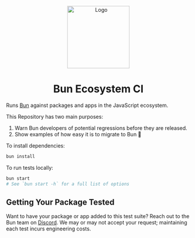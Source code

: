 <p align="center">
  <a href="https://bun.sh"><img src="https://github.com/user-attachments/assets/50282090-adfd-4ddb-9e27-c30753c6b161" alt="Logo" height=170></a>
</p>
<h1 align="center">Bun Ecosystem CI</h1>

Runs [Bun](https://bun.sh) against packages and apps in the JavaScript ecosystem.

This Repository has two main purposes:

1. Warn Bun developers of potential regressions before they are released.
2. Show examples of how easy it is to migrate to Bun 🐰

To install dependencies:

```bash
bun install
```

To run tests locally:

```bash
bun start
# See `bun start -h` for a full list of options
```

## Getting Your Package Tested
Want to have your package or app added to this test suite? Reach out to the Bun
team on [Discord](https://bun.sh/discord). We may or may not accept your
request; maintaining each test incurs engineering costs.
